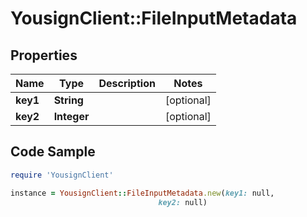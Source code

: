 # YousignClient::FileInputMetadata

## Properties

Name | Type | Description | Notes
------------ | ------------- | ------------- | -------------
**key1** | **String** |  | [optional] 
**key2** | **Integer** |  | [optional] 

## Code Sample

```ruby
require 'YousignClient'

instance = YousignClient::FileInputMetadata.new(key1: null,
                                 key2: null)
```


